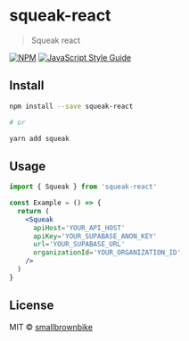 # squeak-react

> Squeak react

[![NPM](https://img.shields.io/npm/v/squeak-react.svg)](https://www.npmjs.com/package/squeak-react) [![JavaScript Style Guide](https://img.shields.io/badge/code_style-standard-brightgreen.svg)](https://standardjs.com)

## Install

```bash
npm install --save squeak-react

# or

yarn add squeak
```

## Usage

```jsx
import { Squeak } from 'squeak-react'

const Example = () => {
  return (
    <Squeak
      apiHost='YOUR_API_HOST'
      apiKey='YOUR_SUPABASE_ANON_KEY'
      url='YOUR_SUPABASE_URL'
      organizationId='YOUR_ORGANIZATION_ID'
    />
  )
}
```

## License

MIT © [smallbrownbike](https://github.com/smallbrownbike)
